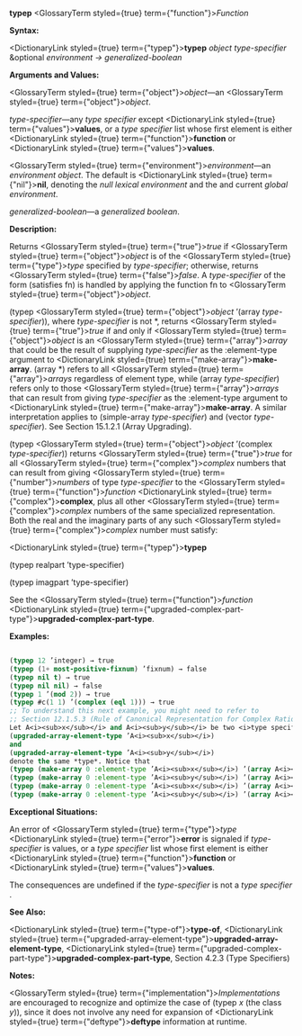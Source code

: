 **typep** <GlossaryTerm styled={true} term={"function"}><i>Function</i></GlossaryTerm> 



**Syntax:** 



<DictionaryLink styled={true} term={"typep"}><b>typep</b></DictionaryLink> *object type-specifier* &amp;optional *environment → generalized-boolean* 



**Arguments and Values:** 



<GlossaryTerm styled={true} term={"object"}><i>object</i></GlossaryTerm>—an <GlossaryTerm styled={true} term={"object"}><i>object</i></GlossaryTerm>. 



*type-specifier*—any *type specifier* except <DictionaryLink styled={true} term={"values"}><b>values</b></DictionaryLink>, or a *type specifier* list whose first element is either <DictionaryLink styled={true} term={"function"}><b>function</b></DictionaryLink> or <DictionaryLink styled={true} term={"values"}><b>values</b></DictionaryLink>. 



<GlossaryTerm styled={true} term={"environment"}><i>environment</i></GlossaryTerm>—an *environment object*. The default is <DictionaryLink styled={true} term={"nil"}><b>nil</b></DictionaryLink>, denoting the *null lexical environment* and the and current *global environment*. 



*generalized-boolean*—a *generalized boolean*. 



**Description:** 



Returns <GlossaryTerm styled={true} term={"true"}><i>true</i></GlossaryTerm> if <GlossaryTerm styled={true} term={"object"}><i>object</i></GlossaryTerm> is of the <GlossaryTerm styled={true} term={"type"}><i>type</i></GlossaryTerm> specified by *type-specifier*; otherwise, returns <GlossaryTerm styled={true} term={"false"}><i>false</i></GlossaryTerm>. A *type-specifier* of the form (satisfies fn) is handled by applying the function fn to <GlossaryTerm styled={true} term={"object"}><i>object</i></GlossaryTerm>. 



(typep <GlossaryTerm styled={true} term={"object"}><i>object</i></GlossaryTerm> ’(array *type-specifier*)), where *type-specifier* is not \*, returns <GlossaryTerm styled={true} term={"true"}><i>true</i></GlossaryTerm> if and only if <GlossaryTerm styled={true} term={"object"}><i>object</i></GlossaryTerm> is an <GlossaryTerm styled={true} term={"array"}><i>array</i></GlossaryTerm> that could be the result of supplying *type-specifier* as the :element-type argument to <DictionaryLink styled={true} term={"make-array"}><b>make-array</b></DictionaryLink>. (array \*) refers to all <GlossaryTerm styled={true} term={"array"}><i>arrays</i></GlossaryTerm> regardless of element type, while (array *type-specifier*) refers only to those <GlossaryTerm styled={true} term={"array"}><i>arrays</i></GlossaryTerm> that can result from giving *type-specifier* as the :element-type argument to <DictionaryLink styled={true} term={"make-array"}><b>make-array</b></DictionaryLink>. A similar interpretation applies to (simple-array *type-specifier*) and (vector *type-specifier*). See Section 15.1.2.1 (Array Upgrading). 



(typep <GlossaryTerm styled={true} term={"object"}><i>object</i></GlossaryTerm> ’(complex *type-specifier*)) returns <GlossaryTerm styled={true} term={"true"}><i>true</i></GlossaryTerm> for all <GlossaryTerm styled={true} term={"complex"}><i>complex</i></GlossaryTerm> numbers that can result from giving <GlossaryTerm styled={true} term={"number"}><i>numbers</i></GlossaryTerm> of type *type-specifier* to the <GlossaryTerm styled={true} term={"function"}><i>function</i></GlossaryTerm> <DictionaryLink styled={true} term={"complex"}><b>complex</b></DictionaryLink>, plus all other <GlossaryTerm styled={true} term={"complex"}><i>complex</i></GlossaryTerm> numbers of the same specialized representation. Both the real and the imaginary parts of any such <GlossaryTerm styled={true} term={"complex"}><i>complex</i></GlossaryTerm> number must satisfy:  







<DictionaryLink styled={true} term={"typep"}><b>typep</b></DictionaryLink> 



(typep realpart ’type-specifier) 



(typep imagpart ’type-specifier) 



See the <GlossaryTerm styled={true} term={"function"}><i>function</i></GlossaryTerm> <DictionaryLink styled={true} term={"upgraded-complex-part-type"}><b>upgraded-complex-part-type</b></DictionaryLink>. 



**Examples:**
```lisp

(typep 12 ’integer) → true 
(typep (1+ most-positive-fixnum) ’fixnum) → false 
(typep nil t) → true 
(typep nil nil) → false 
(typep 1 ’(mod 2)) → true 
(typep #c(1 1) ’(complex (eql 1))) → true 
;; To understand this next example, you might need to refer to 
;; Section 12.1.5.3 (Rule of Canonical Representation for Complex Rationals). (typep #c(0 0) ’(complex (eql 0))) → false 
Let A<i><sub>x</sub></i> and A<i><sub>y</sub></i> be two <i>type specifiers</i> that denote different <i>types</i>, but for which 
(upgraded-array-element-type ’A<i><sub>x</sub></i>) 
and 
(upgraded-array-element-type ’A<i><sub>y</sub></i>) 
denote the same *type*. Notice that 
(typep (make-array 0 :element-type ’A<i><sub>x</sub></i>) ’(array A<i><sub>x</sub></i>)) <i>→ true</i> 
(typep (make-array 0 :element-type ’A<i><sub>y</sub></i>) ’(array A<i><sub>y</sub></i>)) <i>→ true</i> 
(typep (make-array 0 :element-type ’A<i><sub>x</sub></i>) ’(array A<i><sub>y</sub></i>)) <i>→ true</i> 
(typep (make-array 0 :element-type ’A<i><sub>y</sub></i>) ’(array A<i><sub>x</sub></i>)) <i>→ true</i> 

```
**Exceptional Situations:** 



An error of <GlossaryTerm styled={true} term={"type"}><i>type</i></GlossaryTerm> <DictionaryLink styled={true} term={"error"}><b>error</b></DictionaryLink> is signaled if *type-specifier* is values, or a *type specifier* list whose first element is either <DictionaryLink styled={true} term={"function"}><b>function</b></DictionaryLink> or <DictionaryLink styled={true} term={"values"}><b>values</b></DictionaryLink>. 



The consequences are undefined if the *type-specifier* is not a *type specifier* . 



**See Also:** 



<DictionaryLink styled={true} term={"type-of"}><b>type-of</b></DictionaryLink>, <DictionaryLink styled={true} term={"upgraded-array-element-type"}><b>upgraded-array-element-type</b></DictionaryLink>, <DictionaryLink styled={true} term={"upgraded-complex-part-type"}><b>upgraded-complex-part-type</b></DictionaryLink>, Section 4.2.3 (Type Specifiers) 



**Notes:** 



<GlossaryTerm styled={true} term={"implementation"}><i>Implementations</i></GlossaryTerm> are encouraged to recognize and optimize the case of (typep *x* (the class *y*)), since it does not involve any need for expansion of <DictionaryLink styled={true} term={"deftype"}><b>deftype</b></DictionaryLink> information at runtime.  







